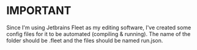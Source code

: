 # IMPORTANT

Since I'm using Jetbrains Fleet as my editing software, I've created some config files for it to be automated (compiling & running).
The name of the folder should be .fleet and the files should be named run.json.
